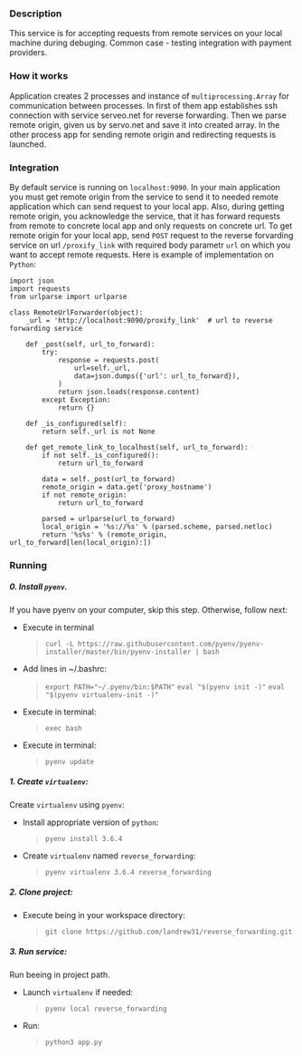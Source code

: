 ### Description
This service is for accepting requests from remote services on your local machine during debuging. Common case - testing integration with payment providers.
### How it works
Application creates 2 processes and instance of `multiprocessing.Array` for communication between processes. In first of them app establishes ssh connection with service serveo.net for reverse forwarding. Then we parse remote origin, given us by servo.net and save it into created array. In the other process app for sending remote origin and redirecting requests is launched.

### Integration
By default service is running on `localhost:9090`. In your main application you must get remote origin from the service to send it to needed remote application which can send request to your local app. Also, during getting remote origin, you acknowledge the service, that it has forward requests from remote to concrete local app and only requests on concrete url. To get remote origin for your local app, send `POST` request to the reverse forvarding service on url `/proxify_link` with required body parametr `url` on which you want to accept remote requests.
Here is example of implementation on `Python`:
```
import json
import requests
from urlparse import urlparse

class RemoteUrlForwarder(object):
    _url = 'http://localhost:9090/proxify_link'  # url to reverse forwarding service

    def _post(self, url_to_forward):
        try:
            response = requests.post(
                url=self._url,
                data=json.dumps({'url': url_to_forward}),
            )
            return json.loads(response.content)
        except Exception:
            return {}

    def _is_configured(self):
        return self._url is not None

    def get_remote_link_to_localhost(self, url_to_forward):
        if not self._is_configured():
            return url_to_forward

        data = self._post(url_to_forward)
        remote_origin = data.get('proxy_hostname')
        if not remote_origin:
            return url_to_forward

        parsed = urlparse(url_to_forward)
        local_origin = '%s://%s' % (parsed.scheme, parsed.netloc)
        return '%s%s' % (remote_origin, url_to_forward[len(local_origin):])
```

### Running

##### 0. Install `pyenv`.
If you have pyenv on your computer, skip this step. Otherwise, follow next:

- Execute in terminal
    >`curl -L https://raw.githubusercontent.com/pyenv/pyenv-installer/master/bin/pyenv-installer | bash`
- Add lines in ~/.bashrc:
    >`export PATH="~/.pyenv/bin:$PATH"`
    >`eval "$(pyenv init -)"`
    >`eval "$(pyenv virtualenv-init -)"`
- Execute in terminal:
    >`exec bash`
- Execute in terminal:
    >`pyenv update`

##### 1. Create `virtualenv`:
Create `virtualenv` using `pyenv`:
- Install appropriate version of `python`:
    >`pyenv install 3.6.4`
- Create `virtualenv` named `reverse_forwarding`:
    >`pyenv virtualenv 3.6.4 reverse_forwarding`

##### 2. Clone project:
- Execute being in your workspace directory:
    >`git clone https://github.com/landrew31/reverse_forwarding.git`

##### 3. Run service:
Run beeing in project path.
- Launch `virtualenv` if needed:
    >`pyenv local reverse_forwarding`
- Run:
    >`python3 app.py`
